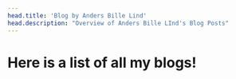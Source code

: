 ```yaml
---
head.title: 'Blog by Anders Bille Lind'
head.description: "Overview of Anders Bille LInd's Blog Posts"
---
```


# Here is a list of all my blogs!
